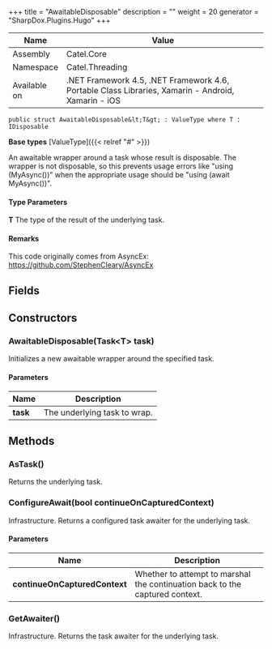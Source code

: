 

+++
title = "AwaitableDisposable" 
description = ""
weight = 20
generator = "SharpDox.Plugins.Hugo"
+++

Name|Value
---|---
Assembly|Catel.Core
Namespace|Catel.Threading
Available on|.NET Framework 4.5, .NET Framework 4.6, Portable Class Libraries, Xamarin - Android, Xamarin - iOS

```
public struct AwaitableDisposable&lt;T&gt; : ValueType where T : IDisposable 
```

**Base types**
[ValueType]({{&lt; relref "#" &gt;}})

An awaitable wrapper around a task whose result is disposable. The wrapper is not disposable, so this prevents usage errors like "using (MyAsync())" when the appropriate usage should be "using (await MyAsync())".

#### Type Parameters

**T**
The type of the result of the underlying task.

#### Remarks

This code originally comes from AsyncEx: https://github.com/StephenCleary/AsyncEx

## Fields

## Constructors

### AwaitableDisposable(Task&lt;T&gt; task)

Initializes a new awaitable wrapper around the specified task.

#### Parameters

Name|Description
---|---
**task**|The underlying task to wrap.

## Methods

### AsTask()

Returns the underlying task.

### ConfigureAwait(bool continueOnCapturedContext)

Infrastructure. Returns a configured task awaiter for the underlying task.

#### Parameters

Name|Description
---|---
**continueOnCapturedContext**|Whether to attempt to marshal the continuation back to the captured context.

### GetAwaiter()

Infrastructure. Returns the task awaiter for the underlying task.

